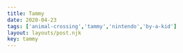```yaml
---
title: Tammy
date: 2020-04-23
tags: ['animal-crossing','tammy','nintendo','by-a-kid']
layout: layouts/post.njk
key: tammy
---
```


